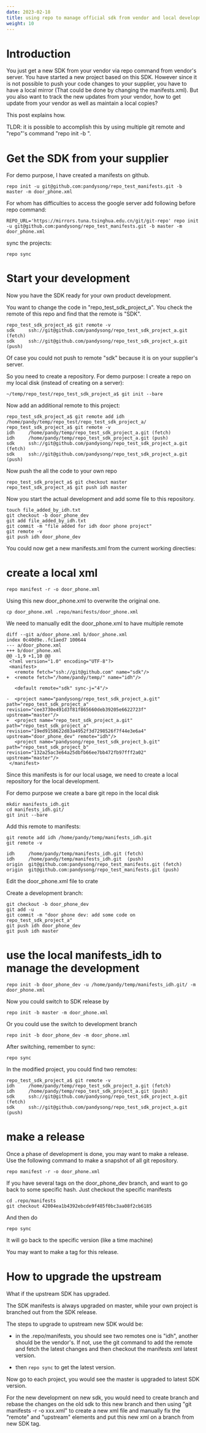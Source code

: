 ```yaml
---
date: 2023-02-18
title: using repo to manage official sdk from vendor and local development repo
weight: 10
---
```


# Introduction

You just get a new SDK from your vendor via repo command from vendor's server.
You have started a new project based on this SDK. However since it is not
possible to push your code changes to your supplier, you have to have a local
mirror (That could be done by changing the manifests.xml). But you also want to
track the new updates from your vendor, how to get update from your vendor as
well as maintain a local copies?

This post explains how.

TLDR: it is possible to accomplish this by using multiple git remote and
"repo"'s command "repo init -b <branch name>".

# Get the SDK from your supplier

For demo purpose, I have created a manifests on github.

```
repo init -u git@github.com:pandysong/repo_test_manifests.git -b master -m door_phone.xml
```

For whom has difficulties to access the google server add following before repo
command:

```
REPO_URL='https://mirrors.tuna.tsinghua.edu.cn/git/git-repo' repo init -u git@github.com:pandysong/repo_test_manifests.git -b master -m door_phone.xml
```

sync the projects:
```
repo sync
```

# Start your development

Now you have the SDK ready for your own product development. 

You want to change the code in "repo_test_sdk_project_a". You check the remote
of this repo and find that the remote is "SDK".

```
repo_test_sdk_project_a$ git remote -v
sdk     ssh://git@github.com/pandysong/repo_test_sdk_project_a.git (fetch)
sdk     ssh://git@github.com/pandysong/repo_test_sdk_project_a.git (push)
```

Of case you could not push to remote "sdk" because it is on your supplier's server.

So you need to create a repository. For demo purpose: I create a repo on my
local disk (instead of creating on a server):

```
~/temp/repo_test/repo_test_sdk_project_a$ git init --bare
```

Now add an additional remote to this project:

```
repo_test_sdk_project_a$ git remote add idh /home/pandy/temp/repo_test/repo_test_sdk_project_a/
repo_test_sdk_project_a$ git remote -v
idh     /home/pandy/temp/repo_test_sdk_project_a.git (fetch)
idh     /home/pandy/temp/repo_test_sdk_project_a.git (push)
sdk     ssh://git@github.com/pandysong/repo_test_sdk_project_a.git (fetch)
sdk     ssh://git@github.com/pandysong/repo_test_sdk_project_a.git (push)
```

Now push the all the code to your own repo

```
repo_test_sdk_project_a$ git checkout master
repo_test_sdk_project_a$ git push idh master
```


Now you start the actual development and add some file to this repository.

```
touch file_added_by_idh.txt
git checkout -b door_phone_dev
git add file_added_by_idh.txt
git commit -m "file added for idh door phone project"
git remote -v
git push idh door_phone_dev
```

You could now get a new manifests.xml from the current working directies:


# create a local xml

```
repo manifest -r -o door_phone.xml
```

Using this new door_phone.xml to overwrite the original one.

```
cp door_phone.xml .repo/manifests/door_phone.xml
```

We need to manually edit the door_phone.xml to have multiple remote

```
diff --git a/door_phone.xml b/door_phone.xml
index 0c40d9e..fc1aed7 100644
--- a/door_phone.xml
+++ b/door_phone.xml
@@ -1,9 +1,10 @@
 <?xml version="1.0" encoding="UTF-8"?>
 <manifest>
   <remote fetch="ssh://git@github.com" name="sdk"/>
+  <remote fetch="/home/pandy/temp/" name="idh"/>

   <default remote="sdk" sync-j="4"/>

-  <project name="pandysong/repo_test_sdk_project_a.git" path="repo_test_sdk_project_a" revision="cee3730e491d3f81f865660deb39205e6622723f" upstream="master"/>
+  <project name="repo_test_sdk_project_a.git" path="repo_test_sdk_project_a" revision="19ed9158622d83a4952f3d7298526f7f44e3e6a4" upstream="door_phone_dev" remote="idh"/>
   <project name="pandysong/repo_test_sdk_project_b.git" path="repo_test_sdk_project_b" revision="132a25ac3e64a25dbfb66ee7bb472fb97fff2a02" upstream="master"/>
 </manifest>
```


Since this manifests is for our local usage, we need to create a local
repository for the local development.

For demo purpose we create a bare git repo in the local disk

```
mkdir manifests_idh.git
cd manifests_idh.git/
git init --bare
```


Add this remote to manifests:
```
git remote add idh /home/pandy/temp/manifests_idh.git
git remote -v
```


```
idh     /home/pandy/temp/manifests_idh.git (fetch)
idh     /home/pandy/temp/manifests_idh.git  (push)
origin  git@github.com:pandysong/repo_test_manifests.git (fetch)
origin  git@github.com:pandysong/repo_test_manifests.git (push)
```

Edit the door_phone.xml file to crate 

Create a development branch:

```
git checkout -b door_phone_dev
git add -u
git commit -m "door phone dev: add some code on repo_test_sdk_project_a"
git push idh door_phone_dev
git push idh master
```

# use the local manifests_idh to manage the development


```
repo init -b door_phone_dev -u /home/pandy/temp/manifests_idh.git/ -m door_phone.xml
```

Now you could switch to SDK release by 

```
repo init -b master -m door_phone.xml
```

Or you could use the switch to development branch

```
repo init -b door_phone_dev -m door_phone.xml
```

After switching, remember to sync:

```
repo sync
```

In the modified project, you could find two remotes:

```
repo_test_sdk_project_a$ git remote -v
idh     /home/pandy/temp/repo_test_sdk_project_a.git (fetch)
idh     /home/pandy/temp/repo_test_sdk_project_a.git (push)
sdk     ssh://git@github.com/pandysong/repo_test_sdk_project_a.git (fetch)
sdk     ssh://git@github.com/pandysong/repo_test_sdk_project_a.git (push)
```

# make a release

Once a phase of development is done, you may want to make a release.  Use the
following command to make a snapshot of all git repository.

```
repo manifest -r -o door_phone.xml
```

If you have several tags on the door_phone_dev branch, and want to go back to
some specific hash. Just checkout the specific manifests

```
cd .repo/manifests
git checkout 42004ea1b4392ebcde9f485f0bc3aa08f2cb6185
```

And then do 

```
repo sync
```

It will go back to the specific version (like a time machine)

You may want to make a tag for this release.

# How to upgrade the upstream

What if the upstream SDK has upgraded.

The SDK manifests is always upgraded on master, while your own project is
branched out from the SDK release.

The steps to upgrade to upstream new SDK would be:

- in the .repo/manifests, you should see two remotes one is "idh", another
   should be the vendor's. If not, use the git command to add the remote and
fetch the latest changes and then checkout the manifests xml latest version.

- then `repo sync` to get the latest version.

Now go to each project, you would see the master is upgraded to latest SDK
version.

For the new development on new sdk, you would need to create branch and rebase
the changes on the old sdk to this new branch and then using "git manifests -r
-o xxx.xml" to create a new xml file and manually fix the "remote" and
"upstream" elements and put this new xml on a branch from new SDK tag.
